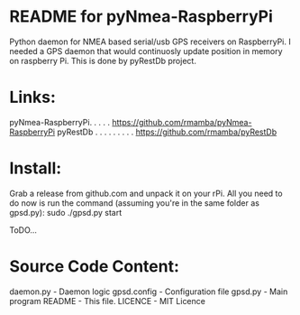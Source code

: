 README for pyNmea-RaspberryPi
==================

Python daemon for NMEA based serial/usb GPS receivers on RaspberryPi.
I needed a GPS daemon that would continuosly update position in memory on raspberry Pi.
This is done by pyRestDb project.

Links:
======

pyNmea-RaspberryPi. . . . . https://github.com/rmamba/pyNmea-RaspberryPi
pyRestDb  . . . . . . . . . https://github.com/rmamba/pyRestDb

Install:
========

Grab a release from github.com and unpack it on your rPi.
All you need to do now is run the command (assuming you're in the same folder as gpsd.py):
sudo ./gpsd.py start

ToDO...


Source Code Content:
===================
daemon.py          - Daemon logic
gpsd.config        - Configuration file
gpsd.py            - Main program
README             - This file.
LICENCE            - MIT Licence

